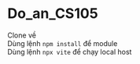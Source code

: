 # Do_an_CS105

Clone về <br>
Dùng lệnh `npm install` để module <br>
Dùng lệnh `npx vite` để chạy local host <br>
